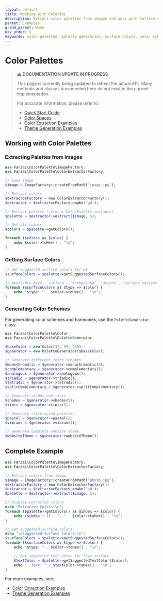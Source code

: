```yaml
---
layout: default
title: Working with Palettes
description: Extract color palettes from images and work with surface colors and color schemes
parent: Examples
grand_parent: Home
nav_order: 5
keywords: color palettes, palette generation, surface colors, color schemes
---
```


# Color Palettes

> **⚠️ DOCUMENTATION UPDATE IN PROGRESS**
>
> This page is currently being updated to reflect the actual API. Many methods and classes documented here do not exist in the current implementation.
>
> For accurate information, please refer to:
> - [Quick Start Guide](../../quick-start.md)
> - [Color Spaces](../../concepts/color-spaces.md)
> - [Color Extraction Examples](./color-extraction.md)
> - [Theme Generation Examples](./theme-generation.md)

## Working with Color Palettes

### Extracting Palettes from Images

```php
use Farzai\ColorPalette\ImageFactory;
use Farzai\ColorPalette\ColorExtractorFactory;

// Load image
$image = ImageFactory::createFromPath('image.jpg');

// Extract colors
$extractorFactory = new ColorExtractorFactory();
$extractor = $extractorFactory->make('gd');

// Extract palette (returns ColorPalette instance)
$palette = $extractor->extract($image, 5);

// Get all colors
$colors = $palette->getColors();

foreach ($colors as $color) {
    echo $color->toHex() . "\n";
}
```

### Getting Surface Colors

```php
// Get suggested surface colors for UI
$surfaceColors = $palette->getSuggestedSurfaceColors();

// Available keys: 'surface', 'background', 'accent', 'surface_variant'
foreach ($surfaceColors as $type => $color) {
    echo "$type: " . $color->toHex() . "\n";
}
```

### Generating Color Schemes

For generating color schemes and harmonies, use the `PaletteGenerator` class:

```php
use Farzai\ColorPalette\Color;
use Farzai\ColorPalette\PaletteGenerator;

$baseColor = new Color(37, 99, 235);
$generator = new PaletteGenerator($baseColor);

// Generate different color schemes
$monochromatic = $generator->monochromatic(5);
$complementary = $generator->complementary();
$analogous = $generator->analogous();
$triadic = $generator->triadic();
$tetradic = $generator->tetradic();
$splitComplementary = $generator->splitComplementary();

// Generate shades and tints
$shades = $generator->shades(5);
$tints = $generator->tints(5);

// Generate style-based palettes
$pastel = $generator->pastel();
$vibrant = $generator->vibrant();

// Generate complete website theme
$websiteTheme = $generator->websiteTheme();
```

## Complete Example

```php
use Farzai\ColorPalette\ImageFactory;
use Farzai\ColorPalette\ColorExtractorFactory;

// Extract colors from image
$image = ImageFactory::createFromPath('photo.jpg');
$extractorFactory = new ColorExtractorFactory();
$extractor = $extractorFactory->make('gd');
$palette = $extractor->extract($image, 5);

// Display extracted colors
echo "Extracted Colors:\n";
foreach ($palette->getColors() as $index => $color) {
    echo ($index + 1) . ". " . $color->toHex() . "\n";
}

// Get suggested surface colors
echo "\nSuggested Surface Colors:\n";
$surfaceColors = $palette->getSuggestedSurfaceColors();
foreach ($surfaceColors as $type => $color) {
    echo "$type: " . $color->toHex() . "\n";

    // Get suggested text color for this surface
    $textColor = $palette->getSuggestedTextColor($color);
    echo "  Text: " . $textColor->toHex() . "\n";
}
```

For more examples, see:
- [Color Extraction Examples](./color-extraction.md)
- [Theme Generation Examples](./theme-generation.md)

